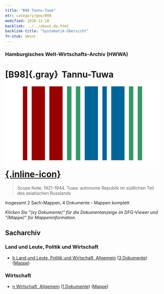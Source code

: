 ```yaml
---
title: "B98 Tannu-Tuwa"
etr: category/geo/B98
modified: 2020-12-18
backlink: ../../about.de.html
backlink-title: "Systematik-Übersicht"
fn-stub: about
---
```


### Hamburgisches Welt-Wirtschafts-Archiv (HWWA)
# [B98]{.gray}&#8201; Tannu-Tuwa&#160; [![Wikidata item](/images/Wikidata-logo.svg){.inline-icon}](http://www.wikidata.org/entity/Q816709)


> Scope Note: 1921-1944. Tuwa: autonome Republik im südlichen Teil des asiatischen Russlands



Insgesamt 2 Sach-Mappen, 4 Dokumente - Mappen komplett

_Klicken Sie "(xy Dokumente)" für die Dokumentanzeige im DFG-Viewer und "(Mappe)" für Mappeninformation._

## Sacharchiv




### Land und Leute, Politik und Wirtschaft

- [b Land und Leute, Politik und Wirtschaft, Allgemein](../../../subject/about.de.html#b) (<a href="https://dfg-viewer.de/show/?tx_dlf[id]=https://pm20.zbw.eu/mets/sh/1412xx/141260/1441xx/144196/public.mets.de.xml" target="_blank">3 Dokumente</a>) ([Mappe](http://purl.org/pressemappe20/folder/sh/141260,144196))

### Wirtschaft

- [n Wirtschaft, Allgemein](../../../subject/about.de.html#n) (<a href="https://dfg-viewer.de/show/?tx_dlf[id]=https://pm20.zbw.eu/mets/sh/1412xx/141260/1449xx/144930/public.mets.de.xml" target="_blank">1 Dokumente</a>) ([Mappe](http://purl.org/pressemappe20/folder/sh/141260,144930))


